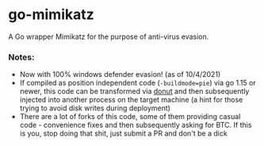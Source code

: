 # go-mimikatz
A Go wrapper Mimikatz for the purpose of anti-virus evasion.

### Notes:
* Now with 100% windows defender evasion! (as of 10/4/2021)
* If compiled as position independent code (`-buildmode=pie`) via go 1.15 or newer, this code can be transformed via [donut](https://github.com/Binject/go-donut) and then subsequently injected into another process on the target machine (a hint for those trying to avoid disk writes during deployment)
* There are a lot of forks of this code, some of them providing casual code - convenience fixes and then subsequently asking for BTC. If this is you, stop doing that shit, just submit a PR and don't be a dick 